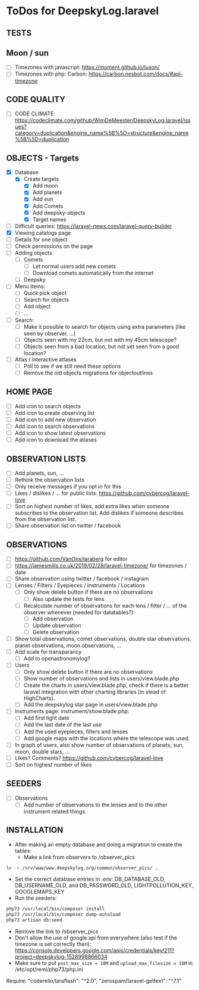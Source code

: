 # ToDos for DeepskyLog.laravel

## TESTS

## Moon / sun

+ [ ] Timezones with javascript: <https://moment.github.io/luxon/>
+ [ ] Timezones with php: Carbon: <https://carbon.nesbot.com/docs/#api-timezone>

## CODE QUALITY

+ [ ] CODE CLIMATE: <https://codeclimate.com/github/WimDeMeester/DeepskyLog.laravel/issues?category=duplication&engine_name%5B%5D=structure&engine_name%5B%5D=duplication>

## OBJECTS - Targets

+ [x] Database
  + [x] Create targets
    + [x] Add moon
    + [x] Add planets
    + [x] Add sun
    + [x] Add Comets
    + [x] Add deepsky-objects
    + [x] Target names
+ [ ] Difficult queries: <https://laravel-news.com/laravel-query-builder>
+ [x] Viewing catalogs page
+ [ ] Details for one object
+ [ ] Check permissions on the page
+ [ ] Adding objects
  + [ ] Comets
    + [ ] Let normal users add new comets
    + [ ] Download comets automatically from the internet
  + [ ] Deepsky
+ [ ] Menu items:
  + [ ] Quick pick object
  + [ ] Search for objects
  + [ ] Add object
  + [ ] ...
+ [ ] Search:
  + [ ] Make it possible to search for objects using extra parameters (like seen by observer, ...)
  + [ ] Objects seen with my 22cm, but not with my 45cm telescope?
  + [ ] Objects seen from a bad location, but not yet seen from a good location?
+ [ ] Atlas / interactive atlases
  + [ ] Poll to see if we still need these options
  + [ ] Remove the old objects migrations for objectoutlines

## HOME PAGE

+ [ ] Add icon to search objects
+ [ ] Add icon to create observing list
+ [ ] Add icon to add new observation
+ [ ] Add icon to search observations
+ [ ] Add icon to show latest observations
+ [ ] Add icon to download the atlases

## OBSERVATION LISTS

+ [ ] Add planets, sun, ...
+ [ ] Rethink the observation lists
+ [ ] Only receive messages if you opt in for this
+ [ ] Likes / dislikes / ... for public lists: <https://github.com/cybercog/laravel-love>
+ [ ] Sort on highest number of likes, add extra likes when someone subscribes to the observation list. Add dislikes if someone describes from the observation list.
+ [ ] Share observation list on twitter / facebook

## OBSERVATIONS

+ [ ] <https://github.com/VanOns/laraberg> for editor
+ [ ] <https://jamesmills.co.uk/2019/02/28/laravel-timezone/> for timezones / date
+ [ ] Share observation using twitter / facebook / instagram
+ [ ] Lenses / Filters / Eyepieces / Instruments / Locations
  + [ ] Only show delete button if there are no observations
    + [ ] Also update the tests for lens
  + [ ] Recalculate number of observations for each lens / filter / ... of the observer whenever (needed for datatables?):
    + [ ] Add observation
    + [ ] Update observation
    + [ ] Delete observation
+ [ ] Show total observations, comet observations, double star observations, planet observations, moon observations, ...
+ [ ] Add scale for transparancy
  + [ ] Add to openastronomylog?
+ [ ] Users
  + [ ] Only show delete button if there are no observations
  + [ ] Show number of observations and lists in users/view.blade.php
  + [ ] Create the charts in users/view.blade.php, check if there is a better laravel integration with other charting libraries (in stead of HighCharts).
  + [ ] Add the deepskylog star page in users/view.blade.php
+ [ ] Instruments page: instrument/show.blade.php:
  + [ ] Add first light date
  + [ ] Add the last date of the last use
  + [ ] Add the used eyepieces, filters and lenses
  + [ ] Add google maps with the locations where the telescope was used.
+ [ ] In graph of users, also show number of observations of planets, sun, moon, double stars, ...
+ [ ] Likes? Comments? <https://github.com/cybercog/laravel-love>
+ [ ] Sort on highest number of likes

## SEEDERS

+ [ ] Observations
  + [ ] Add number of observations to the lenses and to the other instrument related things.

## INSTALLATION

+ After making an empty database and doing a migration to create the tables:
  + Make a link from observers to /observer_pics
  
```bash
ln -s /srv/www/www.deepskylog.org/common/observer_pics/ .
```

+ Set the correct database entries in .env: DB_DATABASE_OLD, DB_USERNAME_OLD, and
DB_PASSWORD_OLD, LIGHTPOLLUTION_KEY, GOOGLEMAPS_KEY
+ Run the seeders:

```bash
php73 /usr/local/bin/composer install
php73 /usr/local/bin/composer dump-autoload
php73 artisan db:seed
```

+ Remove the link to /observer_pics
+ Don't allow the use of google api from everywhere (also test if the timezone is set correctly then): <https://console.developers.google.com/apis/credentials/key/211?project=deepskylog-1528998866034>
+ Make sure to put `post_max_size = 10M` and `upload_max_filesize = 10M` in /etc/opt/remi/php73/php.ini

Require:
        "coderello/laraflash": "^2.0",
        "zerospam/laravel-gettext": "^7.1"

